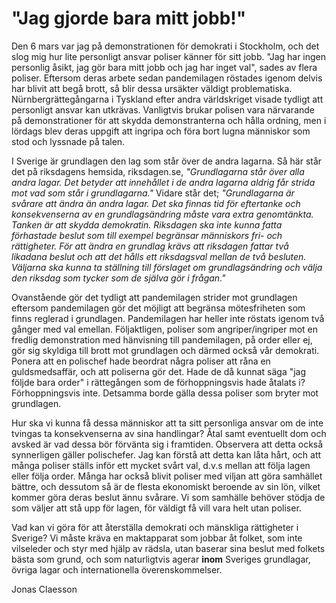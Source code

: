 # "Jag gjorde bara mitt jobb!"

Den 6 mars var jag på demonstrationen för demokrati i Stockholm, och det slog mig hur lite personligt ansvar poliser känner för sitt jobb. "Jag har ingen personlig åsikt, jag gör bara mitt jobb och jag har inget val", sades av flera poliser. Eftersom deras arbete sedan pandemilagen röstades igenom delvis har blivit att begå brott, så blir dessa ursäkter väldigt problematiska. Nürnbergrättegångarna i Tyskland efter andra världskriget visade tydligt att personligt ansvar kan utkrävas. Vanligtvis brukar polisen vara närvarande på demonstrationer för att skydda demonstranterna och hålla ordning, men i lördags blev deras uppgift att ingripa och föra bort lugna människor som stod och lyssnade på talen.

I Sverige är grundlagen den lag som står över de andra lagarna. Så här står det på riksdagens hemsida, riksdagen.se, _"Grundlagarna står över alla andra lagar. Det betyder att innehållet i de andra lagarna aldrig får strida mot vad som står i grundlagarna."_ Vidare står det; _"Grundlagarna är svårare att ändra än andra lagar. Det ska finnas tid för eftertanke och konsekvenserna av en grundlagsändring måste vara extra genomtänkta. Tanken är att skydda demokratin. Riksdagen ska inte kunna fatta förhastade beslut som till exempel begränsar människors fri- och rättigheter. För att ändra en grundlag krävs att riksdagen fattar två likadana beslut och att det hålls ett riksdagsval mellan de två besluten. Väljarna ska kunna ta ställning till förslaget om grundlagsändring och välja den riksdag som tycker som de själva gör i frågan."_

Ovanstående gör det tydligt att pandemilagen strider mot grundlagen eftersom pandemilagen gör det möjligt att begränsa mötesfriheten som finns reglerad i grundlagen. Pandemilagen har heller inte röstats igenom två gånger med val emellan. Följaktligen, poliser som angriper/ingriper mot en fredlig demonstration med hänvisning till pandemilagen, på order eller ej, gör sig skyldiga till brott mot grundlagen och därmed också vår demokrati. Ponera att en polischef hade beordrat några poliser att råna en guldsmedsaffär, och att poliserna gör det. Hade de då kunnat säga "jag följde bara order" i rättegången som de förhoppningsvis hade åtalats i? Förhoppningsvis inte. Detsamma borde gälla dessa poliser som bryter mot grundlagen.

Hur ska vi kunna få dessa människor att ta sitt personliga ansvar om de inte tvingas ta konsekvenserna av sina handlingar? Åtal samt eventuellt dom och avsked är vad dessa bör förvänta sig i framtiden. Observera att detta också synnerligen gäller polischefer. Jag kan förstå att detta kan låta hårt, och att många poliser ställs inför ett mycket svårt val, d.v.s mellan att följa lagen eller följa order. Många har också blivit poliser med viljan att göra samhället bättre, och dessutom så är de flesta ekonomiskt beroende av sin lön, vilket kommer göra deras beslut ännu svårare. Vi som samhälle behöver stödja de som väljer att stå upp för lagen, för väldigt få vill vara helt utan poliser.

Vad kan vi göra för att återställa demokrati och mänskliga rättigheter i Sverige? Vi måste kräva en maktapparat som jobbar åt folket, som inte vilseleder och styr med hjälp av rädsla, utan baserar sina beslut med folkets bästa som grund, och som naturligtvis agerar __inom__ Sveriges grundlagar, övriga lagar och internationella överenskommelser.

Jonas Claesson
